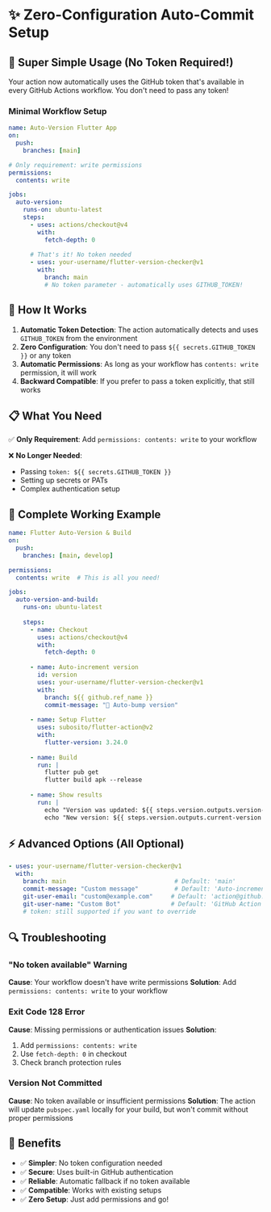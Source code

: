 # ✨ Zero-Configuration Auto-Commit Setup

## 🎯 Super Simple Usage (No Token Required!)

Your action now automatically uses the GitHub token that's available in every GitHub Actions workflow. You don't need to pass any token!

### Minimal Workflow Setup

```yaml
name: Auto-Version Flutter App
on:
  push:
    branches: [main]

# Only requirement: write permissions
permissions:
  contents: write

jobs:
  auto-version:
    runs-on: ubuntu-latest
    steps:
      - uses: actions/checkout@v4
        with:
          fetch-depth: 0
      
      # That's it! No token needed
      - uses: your-username/flutter-version-checker@v1
        with:
          branch: main
          # No token parameter - automatically uses GITHUB_TOKEN!
```

## 🔧 How It Works

1. **Automatic Token Detection**: The action automatically detects and uses `GITHUB_TOKEN` from the environment
2. **Zero Configuration**: You don't need to pass `${{ secrets.GITHUB_TOKEN }}` or any token
3. **Automatic Permissions**: As long as your workflow has `contents: write` permission, it will work
4. **Backward Compatible**: If you prefer to pass a token explicitly, that still works

## 📋 What You Need

✅ **Only Requirement**: Add `permissions: contents: write` to your workflow

❌ **No Longer Needed**:
- Passing `token: ${{ secrets.GITHUB_TOKEN }}`
- Setting up secrets or PATs
- Complex authentication setup

## 🚀 Complete Working Example

```yaml
name: Flutter Auto-Version & Build
on:
  push:
    branches: [main, develop]

permissions:
  contents: write  # This is all you need!

jobs:
  auto-version-and-build:
    runs-on: ubuntu-latest
    
    steps:
      - name: Checkout
        uses: actions/checkout@v4
        with:
          fetch-depth: 0
      
      - name: Auto-increment version
        id: version
        uses: your-username/flutter-version-checker@v1
        with:
          branch: ${{ github.ref_name }}
          commit-message: "🚀 Auto-bump version"
      
      - name: Setup Flutter
        uses: subosito/flutter-action@v2
        with:
          flutter-version: 3.24.0
      
      - name: Build
        run: |
          flutter pub get
          flutter build apk --release
      
      - name: Show results
        run: |
          echo "Version was updated: ${{ steps.version.outputs.version-updated }}"
          echo "New version: ${{ steps.version.outputs.current-version }}"
```

## ⚡ Advanced Options (All Optional)

```yaml
- uses: your-username/flutter-version-checker@v1
  with:
    branch: main                              # Default: 'main'
    commit-message: "Custom message"          # Default: 'Auto-increment version'
    git-user-email: "custom@example.com"     # Default: 'action@github.com'
    git-user-name: "Custom Bot"              # Default: 'GitHub Action Auto-Fix'
    # token: still supported if you want to override
```

## 🔍 Troubleshooting

### "No token available" Warning
**Cause**: Your workflow doesn't have write permissions
**Solution**: Add `permissions: contents: write` to your workflow

### Exit Code 128 Error
**Cause**: Missing permissions or authentication issues
**Solution**: 
1. Add `permissions: contents: write`
2. Use `fetch-depth: 0` in checkout
3. Check branch protection rules

### Version Not Committed
**Cause**: No token available or insufficient permissions
**Solution**: The action will update `pubspec.yaml` locally for your build, but won't commit without proper permissions

## 🎉 Benefits

- ✅ **Simpler**: No token configuration needed
- ✅ **Secure**: Uses built-in GitHub authentication
- ✅ **Reliable**: Automatic fallback if no token available
- ✅ **Compatible**: Works with existing setups
- ✅ **Zero Setup**: Just add permissions and go!
